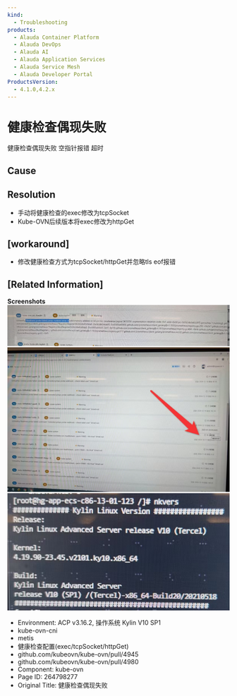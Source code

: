 ```yaml
---
kind:
  - Troubleshooting
products:
  - Alauda Container Platform
  - Alauda DevOps
  - Alauda AI
  - Alauda Application Services
  - Alauda Service Mesh
  - Alauda Developer Portal
ProductsVersion:
  - 4.1.0,4.2.x
---
```

<!-- A type of document that involves encountering a fault, diagnosing it, performing root cause analysis, and providing solutions. -->

# 健康检查偶现失败

健康检查偶现失败 空指针报错 超时

## Cause

## Resolution
- 手动将健康检查的exec修改为tcpSocket
- Kube-OVN后续版本将exec修改为httpGet

## [workaround]
- 修改健康检查方式为tcpSocket/httpGet并忽略tls eof报错

## [Related Information]
**Screenshots**
![](assets/jian-kang-jian-cha-ou-xian-shi-bai/image-2025-2-10_16-24-38.png)
![](assets/jian-kang-jian-cha-ou-xian-shi-bai/image-2025-2-10_16-23-57.png)
![](assets/jian-kang-jian-cha-ou-xian-shi-bai/image-2025-2-10_16-29-16.png)
- Environment: ACP v3.16.2, 操作系统 Kylin V10 SP1
- kube-ovn-cni
- metis
- 健康检查配置(exec/tcpSocket/httpGet)
- github.com/kubeovn/kube-ovn/pull/4945
- github.com/kubeovn/kube-ovn/pull/4980
- Component: kube-ovn
- Page ID: 264798277
- Original Title: 健康检查偶现失败
